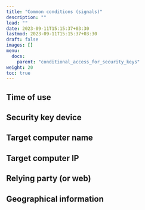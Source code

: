```yaml
---
title: "Common conditions (signals)"
description: ""
lead: ""
date: 2023-09-11T15:15:37+03:30
lastmod: 2023-09-11T15:15:37+03:30
draft: false
images: []
menu:
  docs:
    parent: "conditional_access_for_security_keys"
weight: 20
toc: true
---
```


## Time of use

## Security key device

## Target computer name

## Target computer IP

## Relying party (or web)

## Geographical information

